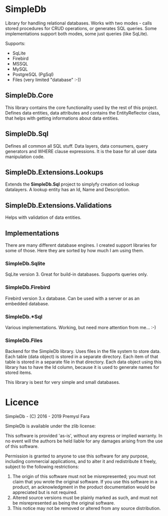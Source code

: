 # SimpleDb

Library for handling relational databases. Works with two modes - calls stored procedures
for CRUD operations, or generates SQL queries. Some implementations support both modes,
some just queries (like SqLite).

Supports:

  - SqLite
  - Firebird
  - MSSQL
  - MySQL
  - PostgreSQL (PgSql)
  - Files (very limited "database" :-))

## SimpleDb.Core

This library contains the core functionality used by the rest of this project. Defines data
entities, data attributes and contains the EntityReflector class, that helps with getting
informations about data entities.

## SimpleDb.Sql

Defines all common all SQL stuff. Data layers, data consumers, query generators and WHERE
clause expressions. It is the base for all user data manipulation code.

## SimpleDb.Extensions.Lookups

Extends the **SimpleDb.Sql** project to simplyfy creation od lookup datalayers. A lookup
entity has an Id, Name and Description.

## SimpleDb.Extensions.Validations

Helps with validation of data entities.

## Implementations

There are many different database engines. I created support libraries for some of those.
Here they are sorted by how much I am using them.

### SimpleDb.Sqlite

SqLite version 3. Great for build-in databases. Supports queries only.

### SimpleDb.Firebird

Firebird version 3.x database. Can be used with a server or as an embedded database.

### SimpleDb.*Sql

Various implementations. Working, but need more attention from me... :-)

### SimpleDb.Files

Backend for the SimpleDb library. Uses files in the file system to store data. Each table
(data object) is stored in a separate directory. Each item of that table is stored in a 
separate file in that directory. Each data object using this library has to have the Id
column, because it is used to generate names for stored items.

This library is best for very simple and small databases.

# Licence

SimpleDb - (C) 2016 - 2019 Premysl Fara 
 
SimpleDb is available under the zlib license:

This software is provided 'as-is', without any express or implied
warranty.  In no event will the authors be held liable for any damages
arising from the use of this software.

Permission is granted to anyone to use this software for any purpose,
including commercial applications, and to alter it and redistribute it
freely, subject to the following restrictions:

1. The origin of this software must not be misrepresented; you must not
   claim that you wrote the original software. If you use this software
   in a product, an acknowledgment in the product documentation would be
   appreciated but is not required.
2. Altered source versions must be plainly marked as such, and must not be
   misrepresented as being the original software.
3. This notice may not be removed or altered from any source distribution.
